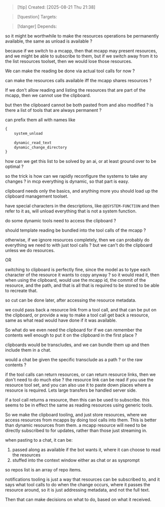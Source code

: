 
>[!tip] Created: [2025-08-21 Thu 21:38]

>[!question] Targets: 

>[!danger] Depends: 

so it might be worthwhile to make the resources operations be permanently available, the same as unload is available ?

because if we switch to a mcapp, then that mcapp may present resources, and we might be able to subscribe to them, but if we switch away from it to the list resources toolset, then we would lose those resources.

We can make the reading be done via actual tool calls for now ?

can make the resources calls available iff the mcapp shares resources ?

If we don't allow reading and listing the resources that are part of the mcapp, then we cannot use the clipboard.

but then the clipboard cannot be both pasted from and also modified ?
is there a list of tools that are always permanent ?

can prefix them all with names like

```ts
{
	system_unload
	
	dynamic_read_text
	dynamic_change_directory
}
```

how can we get this list to be solved by an ai, or at least ground over to be optimal ?

so the trick is how can we rapidly reconfigure the systems to take any changes ?
in mcp everything is dynamic, so that part is easy.

clipboard needs only the basics, and anything more you should load up the clipboard management toolset.

have special characters in the descriptions, like
`@@SYSTEM-FUNCTION` and then refer to it as, will unload everything that is not a system function.

do some dynamic tools need to access the clipboard ?

should template reading be bundled into the tool calls of the mcapp ?

otherwise, if we ignore resources completely, then we can probably do everything we need to with just tool calls ? but we can't do the clipboard unless we do resources.

OR

switching to clipboard is perfectly fine, since the model as to type each character of the resource it wants to copy anyway ?
so it would read it, then when using the clipboard, would use the mcapp id, the commit of the resource, and the path, and that is all that is required to be stored to be able to recreate that.

so cut can be done later, after accessing the resource metadata.

we could pass back a resource link from a tool call, and that can be put on the clipboard, or provide a way to make a tool call get back a resource, same as what read would have done if it was available.

So what do we even need the clipboard for if we can remember the contents well enough to put it on the clipboard in the first place ?

clipboards would be transcludes, and we can bundle them up and then include them in a chat.

would a chat be given the specific transclude as a path ? or the raw contents ?

if the tool calls can return resources, or can return resource links, then we don't need to do much else ?
the resource link can be read if you use the resource tool set, and you can also use it to paste down places where a resource is required.  Lets large transfers be handled server side.

if a tool call returns a resource, then this can be used to subscribe.
this seems to be in effect the same as reading resources using generic tools.

So we make the clipboard tooling, and just store resources, where we access resources from mcapps by doing tool calls into them.  This is better than dynamic resources from them.
a mcapp resource will need to be directly subscribed to for updates, rather than those just streaming in.

when pasting to a chat, it can be:
1. passed along as available if the bot wants it, where it can choose to read the resources
2. stuffed into the context window either as chat or as sysprompt

so repos list is an array of repo items.

notifications tooling is just a way that resources can be subscribed to, and it says what tool calls to do when the change occurs, where it passes the resource around, so it is just addressing metadata, and not the full text.

Then that can make decisions on what to do, based on what it received.